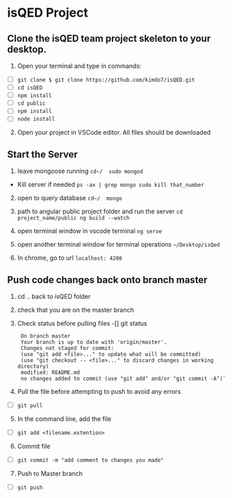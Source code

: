# isQED Project

  

## Clone the isQED team project skeleton to your desktop.

  

1. Open your terminal and type in commands:
-[ ] `git clone $ git clone https://github.com/kimdo7/isQED.git`
-[ ] `cd isQED`
-[ ] `npm install`
-[ ] `cd public`
-[ ] `npm install`
-[ ] `node install`

2. Open your project in VSCode editor. All files should be downloaded
  
## Start the Server
1. leave mongoose running
    `cd~/ 
    sudo mongod`
* Kill server if needed `ps -ax | grep mongo sudo kill that_number`

2. open to query database
    `cd~/ 
    mongo`

3. path to angular public project folder and run the server
    `cd project_name/public
    ng build --watch`

4. open terminal window in vscode terminal
    `ng serve`

5. open another terminal window for terminal operations
    `~/Desktop/isQed`

6. In chrome, go to url `localhost: 4200`

## Push code changes back onto branch master
1. cd .. back to isQED folder
2. check that you are on the master branch
3. Check status before pulling files
-[] git status

		On branch master
		Your branch is up to date with 'origin/master'.
		Changes not staged for commit:
		(use "git add <file>..." to update what will be committed)
		(use "git checkout -- <file>..." to discard changes in working directory)
		modified: README.md
		no changes added to commit (use "git add" and/or "git commit -A")`

4. Pull the file before attempting to push to avoid any errors
-[ ] `git pull`

5. In the command line, add the file
-[ ] `git add <filename.extention>`

6. Commit file
-[ ] `git commit -m "add comment to changes you made"`

7. Push to Master branch
-[ ] `git push`
